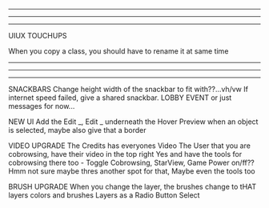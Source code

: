 --------------------------------------------------------------------------------------
--------------------------------------------------------------------------------------
--------------------------------------------------------------------------------------

UIUX TOUCHUPS

When you copy a class, you should have to rename it at same time 

--------------------------------------------------------------------------------------
--------------------------------------------------------------------------------------
--------------------------------------------------------------------------------------

SNACKBARS
  Change height width of the snackbar to fit with??...vh/vw
  If internet speed failed, give a shared snackbar. LOBBY EVENT or just messages for now...

NEW UI
  Add the Edit _, Edit _ underneath the Hover Preview when an object is selected, maybe also give that a border

VIDEO UPGRADE
  The Credits has everyones Video
  The User that you are cobrowsing, have their video in the top right 
    Yes and have the tools for cobrowsing there too - Toggle Cobrowsing, StarView, Game Power on/ff?? Hmm not sure maybe thres another spot for that, Maybe even the tools too

BRUSH UPGRADE
  When you change the layer, the brushes change to tHAT layers colors and brushes
  Layers as a Radio Button Select
